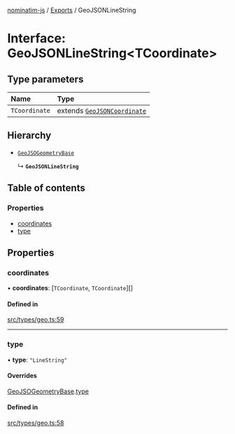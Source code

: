 [nominatim-js](../README.md) / [Exports](../modules.md) / GeoJSONLineString

# Interface: GeoJSONLineString<TCoordinate\>

## Type parameters

| Name | Type |
| :------ | :------ |
| `TCoordinate` | extends [`GeoJSONCoordinate`](../modules.md#geojsoncoordinate) |

## Hierarchy

- [`GeoJSOGeometryBase`](GeoJSOGeometryBase.md)

  ↳ **`GeoJSONLineString`**

## Table of contents

### Properties

- [coordinates](GeoJSONLineString.md#coordinates)
- [type](GeoJSONLineString.md#type)

## Properties

### coordinates

• **coordinates**: [`TCoordinate`, `TCoordinate`][]

#### Defined in

[src/types/geo.ts:59](https://github.com/blksnk/nominatim-js/blob/2f25718/src/types/geo.ts#L59)

___

### type

• **type**: ``"LineString"``

#### Overrides

[GeoJSOGeometryBase](GeoJSOGeometryBase.md).[type](GeoJSOGeometryBase.md#type)

#### Defined in

[src/types/geo.ts:58](https://github.com/blksnk/nominatim-js/blob/2f25718/src/types/geo.ts#L58)
